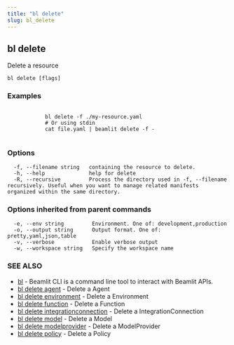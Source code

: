 ```yaml
---
title: "bl delete"
slug: bl_delete
---
```

## bl delete

Delete a resource

```
bl delete [flags]
```

### Examples

```

			bl delete -f ./my-resource.yaml
			# Or using stdin
			cat file.yaml | beamlit delete -f -
		
```

### Options

```
  -f, --filename string   containing the resource to delete.
  -h, --help              help for delete
  -R, --recursive         Process the directory used in -f, --filename recursively. Useful when you want to manage related manifests organized within the same directory.
```

### Options inherited from parent commands

```
  -e, --env string         Environment. One of: development,production
  -o, --output string      Output format. One of: pretty,yaml,json,table
  -v, --verbose            Enable verbose output
  -w, --workspace string   Specify the workspace name
```

### SEE ALSO

* [bl](bl.md)	 - Beamlit CLI is a command line tool to interact with Beamlit APIs.
* [bl delete agent](bl_delete_agent.md)	 - Delete a Agent
* [bl delete environment](bl_delete_environment.md)	 - Delete a Environment
* [bl delete function](bl_delete_function.md)	 - Delete a Function
* [bl delete integrationconnection](bl_delete_integrationconnection.md)	 - Delete a IntegrationConnection
* [bl delete model](bl_delete_model.md)	 - Delete a Model
* [bl delete modelprovider](bl_delete_modelprovider.md)	 - Delete a ModelProvider
* [bl delete policy](bl_delete_policy.md)	 - Delete a Policy

